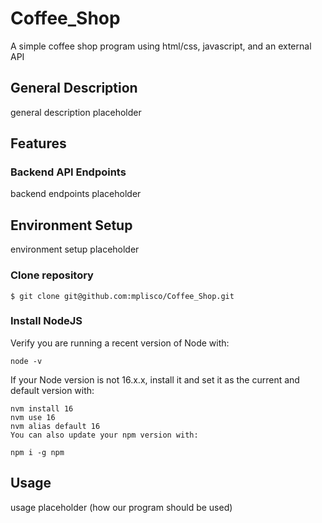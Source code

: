 # Coffee_Shop

A simple coffee shop program using html/css, javascript, and an external API


## General Description
general description placeholder

## Features
### Backend API Endpoints

backend endpoints placeholder



## Environment Setup

environment setup  placeholder


### Clone repository
```
$ git clone git@github.com:mplisco/Coffee_Shop.git
```


### Install NodeJS
Verify you are running a recent version of Node with:
```
node -v
```
If your Node version is not 16.x.x, install it and set it as the current and default version with:

```
nvm install 16
nvm use 16
nvm alias default 16
You can also update your npm version with:
```

```
npm i -g npm
```


## Usage
usage placeholder (how our program should be used)
